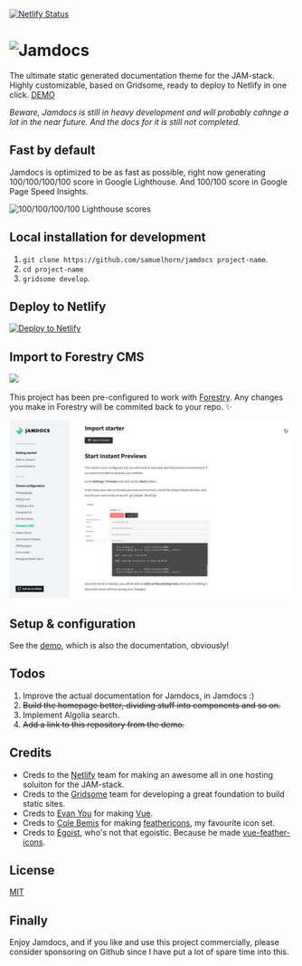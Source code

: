 [![Netlify Status](https://api.netlify.com/api/v1/badges/de44d168-eb1d-47a5-8731-d77bb40af7c8/deploy-status)](https://app.netlify.com/sites/jamdocs/deploys)

# ![Jamdocs](https://github.com/samuelhorn/jamdocs/blob/master/src/assets/img/logo-dark.svg)

The ultimate static generated documentation theme for the JAM-stack. Highly customizable, based on Gridsome, ready to deploy to Netlify in one click. [DEMO](https://jamdocs.netlify.com/)

_Beware, Jamdocs is still in heavy development and will probably cahnge a lot in the near future. And the docs for it is still not completed._

## Fast by default

Jamdocs is optimized to be as fast as possible, right now generating 100/100/100/100 score in Google Lighthouse. And 100/100 score in Google Page Speed Insights.

![100/100/100/100 Lighthouse scores](https://github.com/samuelhorn/jamdocs/blob/master/src/assets/img/pagespeed.png)

## Local installation for development

1. `git clone https://github.com/samuelhorn/jamdocs project-name`.
2. `cd project-name`
3. `gridsome develop`.

## Deploy to Netlify

[![Deploy to Netlify](https://www.netlify.com/img/deploy/button.svg)](https://app.netlify.com/start/deploy?repository=https://github.com/samuelhorn/jamdocs)

## Import to Forestry CMS

[![](https://assets.forestry.io/import-to-forestryK.svg)](https://app.forestry.io/quick-start?repo=forestryio/jamdocs&engine=other "Import to Forestry")

This project has been pre-configured to work with [Forestry](https://forestry.io). Any changes you make in Forestry will be commited back to your repo. ✨

![Forestry documentation in JAMdocs](static/screenshor-forestry-preview.png)

## Setup & configuration

See the [demo](https://jamdocs.netlify.com/), which is also the documentation, obviously!

## Todos

1. Improve the actual documentation for Jamdocs, in Jamdocs :)
2. ~~Build the homepage better, dividing stuff into components and so on.~~
3. Implement Algolia search.
4. ~~Add a link to this repository from the demo.~~

## Credits

* Creds to the [Netlify](https://www.netlify.com/) team for making an awesome all in one hosting soluiton for the JAM-stack.
* Creds to the [Gridsome](https://gridsome.org/) team for developing a great foundation to build static sites.
* Creds to [Evan You](https://twitter.com/youyuxi) for making [Vue](https://vuejs.org/).
* Creds to [Cole Bemis](https://twitter.com/colebemis) for making [feathericons](https://feathericons.com/), my favourite icon set.
* Creds to [Egoist](https://github.com/egoist), who's not that egoistic. Because he made [vue-feather-icons](https://github.com/egoist/vue-feather-icons).

## License

[MIT](https://github.com/samuelhorn/jamdocs/blob/master/LICENSE)

## Finally

Enjoy Jamdocs, and if you like and use this project commercially, please consider sponsoring on Github since I have put a lot of spare time into this.
